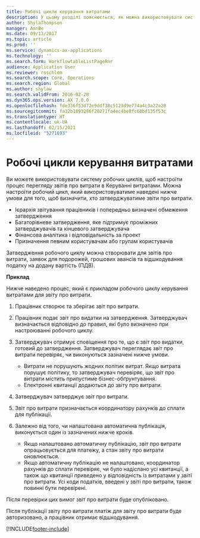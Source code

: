 ```yaml
---
title: Робочі цикли керування витратами
description: У цьому розділі пояснюється, як можна використовувати систему робочих циклів в Microsoft Dynamics 365 Finance, щоб настроїти процес перегляду звітів про витрати в Керуванні витратами.
author: ShylaThompson
manager: AnnBe
ms.date: 09/13/2017
ms.topic: article
ms.prod: ''
ms.service: dynamics-ax-applications
ms.technology: ''
ms.search.form: WorkflowtableListPageRnr
audience: Application User
ms.reviewer: roschlom
ms.search.scope: Core, Operations
ms.search.region: Global
ms.author: shylaw
ms.search.validFrom: 2016-02-28
ms.dyn365.ops.version: AX 7.0.0
ms.openlocfilehash: fde336f53d72e9ddf38c5123d9e774a4c3a22a28
ms.sourcegitcommit: fa32b1893286f20271fa4ec4be8fc68bd135f53c
ms.translationtype: HT
ms.contentlocale: uk-UA
ms.lasthandoff: 02/15/2021
ms.locfileid: "5271693"
---
```

# <a name="expense-management-workflow"></a>Робочі цикли керування витратами

Ви можете використовувати систему робочих циклів, щоб настроїти процес перегляду звітів про витрати в Керуванні витратами. Можна настроїти робочий цикл, який використовуватиме наведені нижче умови для того, щоб визначити, хто затверджуватиме звіти про витрати.

- Ієрархія звітування працівників і попередньо визначені обмеження затвердження
- Багаторівневе затвердження, яке підтримує проміжних затверджувачів та кінцевого затверджувача
- Фінансова аналітика і відповідальність за проект
- Призначення певним користувачам або групам користувачів

Затвердження робочого циклу можна створювати для звітів про витрати, заявок для подорожей, грошових авансів та відшкодування податку на додану вартість (ПДВ).

**Приклад**

Нижче наведено процес, який є прикладом робочого циклу керування витратами для звіту про витрати.

1. Працівник створює та зберігає звіт про витрати.
2. Працівник подає звіт про видатки на затвердження. Затверджувач визначається відповідно до правил, які було визначено при настроюванні робочого циклу.
3. Затверджувач отримує сповіщення про те, що є звіт про видатки, готовий до затвердження. Затверджувач переглядає звіт про витрати перевіряє, чи виконуються зазначені нижче умови.

    - Витрати не порушують жодних політик витрат. Якщо витрата порушує політику, то затверджувач перевіряє, що звіт про витрати містить припустиме бізнес-обґрунтування.
    - Електронні квитанції додаються до звіту про витрати.

4. Затверджувач затверджує звіт про витрати.
5. Звіт про витрати призначається координатору рахунків до сплати для публікації.
6. Залежно від того, чи налаштована автоматична публікація, виконується один із зазначених нижче кроків.

    - Якщо налаштовано автоматичну публікацію, звіт про витрати опрацьовується для платежу, а стан звіту про витрати оновлюється.
    - Якщо автоматичну публікацію не налаштовано, координатор рахунків до сплати перевіряє, чи було надіслано усі квитанції, а також що квитанції приведено у відповідність із витратами у звіті про витрати. Усі коди податків, введені у звіті про витрати, також повинні бути перевірені.

Після перевірки цих вимог звіт про витрати буде опубліковано.

Після публікації звіту про витрати платіж для звіту про витрати буде авторизовано, а працівник отримає відшкодування.


[!INCLUDE[footer-include](../includes/footer-banner.md)]
